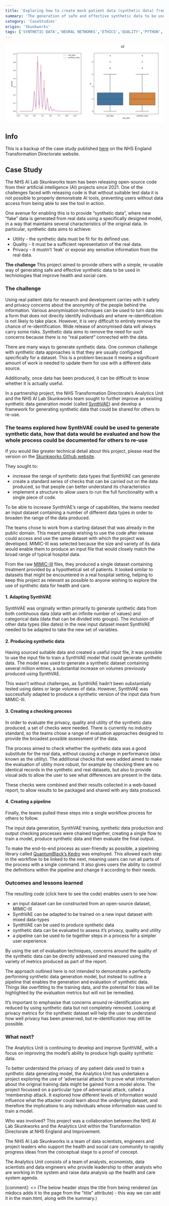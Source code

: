 ```yaml
---
title: 'Exploring how to create mock patient data (synthetic data) from real patient data'
summary: 'The generation of safe and effective synthetic data to be used in technologies that improve health and social care.'
category: 'CaseStudies'
origin: 'Skunkworks'
tags: ['SYNTHETIC DATA','NEURAL NETWORKS','ETHICS','QUALITY','PYTHON', 'MIMIC']
---
```


![Example graphs studying the fidelity of the synthetic data to the artificial data.](../images/example_report_output.png)

## Info

This is a backup of the case study published [here](https://digital.nhs.uk/services/ai-knowledge-repository/case-studies/exploring-how-to-create-mock-patient-data-synthetic-data-from-real-patient-data) on the NHS England Transformation Directorate website.

## Case Study

The NHS AI Lab Skunkworks team has been releasing open-source code from their artificial intelligence (AI) projects since 2021. One of the challenges faced with releasing code is that without suitable test data it is not possible to properly demonstrate AI tools, preventing users without data access from being able to see the tool in action.

One avenue for enabling this is to provide “synthetic data”, where new “fake” data is generated from real data using a specifically designed model, in a way that maintains several characteristics of the original data. In particular, synthetic data aims to achieve:

- Utility - the synthetic data must be fit for its defined use.
- Quality - it must be a sufficient representation of the real data.
- Privacy - it mustn’t ‘leak’ or expose any sensitive information from the real data.

**The challenge**
This project aimed to provide others with a simple, re-usable way of generating safe and effective synthetic data to be used in technologies that improve health and social care.

### The challenge

Using real patient data for research and development carries with it safety and privacy concerns about the anonymity of the people behind the information. Various anonymisation techniques can be used to turn data into a form that does not directly identify individuals and where re-identification is not likely to take place. However, it is very difficult to entirely remove the chance of re-identification. Wide release of anonymised data will always carry some risks. Synthetic data aims to remove the need for such concerns because there is no “real patient” connected with the data.

There are many ways to generate synthetic data. One common challenge with synthetic data approaches is that they are usually configured specifically for a dataset. This is a problem because it means a significant amount of work is needed to update them for use with a different data source.

Additionally, once data has been produced, it can be difficult to know whether it is actually useful.

In a partnership project, the NHS Transformation Directorate’s Analytics Unit and the NHS AI Lab Skunkworks team sought to further improve an existing synthetic data generation model (called [SynthVAE](https://nhsx.github.io/nhsx-internship-projects/synthetic-data-exploration-vae/)) and develop a framework for generating synthetic data that could be shared for others to re-use.

### The teams explored how SynthVAE could be used to generate synthetic data, how that data would be evaluated and how the whole process could be documented for others to re-use

If you would like greater technical detail about this project, please read the version on the [Skunkworks Github website](https://nhsx.github.io/skunkworks/synthetic-data-pipeline).

They sought to:

- increase the range of synthetic data types that SynthVAE can generate
- create a standard series of checks that can be carried out on the data produced, so that people can better understand its characteristics
- implement a structure to allow users to run the full functionality with a single piece of code.

To be able to increase SynthVAE’s range of capabilities, the teams needed an input dataset containing a number of different data types in order to broaden the range of the data produced.

The teams chose to work from a starting dataset that was already in the public domain. This meant people wishing to use the code after release could access and use the same dataset with which the project was developed. MIMIC-III was selected because the size and variety of its data would enable them to produce an input file that would closely match the broad range of typical hospital data.

From the raw [MIMIC-III](https://physionet.org/content/mimiciii/1.4/) files, they produced a single dataset containing treatment provided by a hypothetical set of patients. It looked similar to datasets that might be encountered in a real hospital setting, helping to keep this project as relevant as possible to anyone wishing to explore the use of synthetic data for health and care.

#### 1. Adapting SynthVAE

SynthVAE was originally written primarily to generate synthetic data from both continuous data (data with an infinite number of values) and categorical data (data that can be divided into groups). The inclusion of other data types (like dates) in the new input dataset meant SynthVAE needed to be adapted to take the new set of variables.

#### 2. Producing synthetic data

Having sourced suitable data and created a useful input file, it was possible to use the input file to train a SynthVAE model that could generate synthetic data. The model was used to generate a synthetic dataset containing several million entries, a substantial increase on volumes previously produced using SynthVAE.

This wasn’t without challenges, as SynthVAE hadn’t been substantially tested using dates or large volumes of data. However, SynthVAE was successfully adapted to produce a synthetic version of the input data from MIMIC-III.

#### 3. Creating a checking process

In order to evaluate the privacy, quality and utility of the synthetic data produced, a set of checks were needed. There is currently no industry standard, so the teams chose a range of evaluation approaches designed to provide the broadest possible assessment of the data.

The process aimed to check whether the synthetic data was a good substitute for the real data, without causing a change in performance (also known as the utility). The additional checks that were added aimed to make the evaluation of utility more robust, for example by checking there are no identical records in the synthetic and real datasets, but also to provide visual aids to allow the user to see what differences are present in the data.

These checks were combined and their results collected in a web-based report, to allow results to be packaged and shared with any data produced.

#### 4. Creating a pipeline

Finally, the teams pulled these steps into a single workflow process for others to follow.

The input data generation, SynthVAE training, synthetic data production and output checking processes were chained together, creating a single flow to train a model, produce synthetic data and then evaluate the final output.

To make the end-to-end process as user-friendly as possible, a pipelining library called [QuantumBlack’s Kedro](https://medium.com/quantumblack/introducing-kedro-the-open-source-library-for-production-ready-machine-learning-code-d1c6d26ce2cf) was employed. This allowed each step in the workflow to be linked to the next, meaning users can run all parts of the process with a single command. It also gives users the ability to control the definitions within the pipeline and change it according to their needs.

### Outcomes and lessons learned

The resulting code (click here to see the code) enables users to see how:

- an input dataset can be constructed from an open-source dataset, MIMIC-III
- SynthVAE can be adapted to be trained on a new input dataset with mixed data-types
- SynthVAE can be used to produce synthetic data
- synthetic data can be evaluated to assess it’s privacy, quality and utility
- a pipeline can be used to tie together steps in a process for a simpler user experience.

By using the set of evaluation techniques, concerns around the quality of the synthetic data can be directly addressed and measured using the variety of metrics produced as part of the report.

The approach outlined here is not intended to demonstrate a perfectly performing synthetic data generation model, but instead to outline a pipeline that enables the generation and evaluation of synthetic data. Things like overfitting to the training data, and the potential for bias will be highlighted by the evaluation metrics but will not be remedied.

It’s important to emphasise that concerns around re-identification are reduced by using synthetic data but not completely removed. Looking at privacy metrics for the synthetic dataset will help the user to understand how well privacy has been preserved, but re-identification may still be possible.

### What next?

The Analytics Unit is continuing to develop and improve SynthVAE, with a focus on improving the model’s ability to produce high quality synthetic data.

To better understand the privacy of any patient data used to train a synthetic data generating model, the Analytics Unit has undertaken a project exploring the use of ‘adversarial attacks’ to prove what information about the original training data might be gained from a model alone. The project focussed on a particular type of adversarial attack, called a ‘membership attack. It explored how different levels of information would influence what the attacker could learn about the underlying dataset, and therefore the implications to any individuals whose information was used to train a model.

Who was involved?
This project was a collaboration between the NHS AI Lab Skunkworks and the Analytics Unit within the Transformation Directorate at NHS England and Improvement.

The NHS AI Lab Skunkworks is a team of data scientists, engineers and project leaders who support the health and social care community to rapidly progress ideas from the conceptual stage to a proof of concept.

The Analytics Unit consists of a team of analysts, economists, data scientists and data engineers who provide leadership to other analysts who are working in the system and raise data analysis up the health and care system agenda.

[comment]: <> (The below header stops the title from being rendered (as mkdocs adds it to the page from the "title" attribute) - this way we can add it in the main.html, along with the summary.)
#
